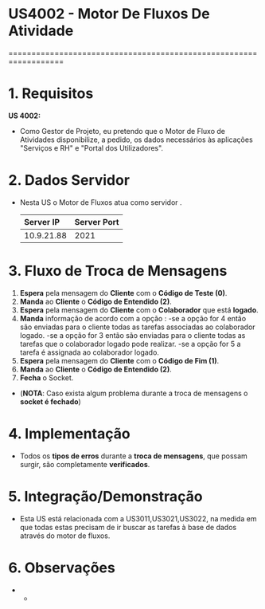 # US4002  - Motor De Fluxos De Atividade
==================================================================

# 1. Requisitos

**US 4002:**

* Como Gestor de Projeto, eu pretendo que o Motor de Fluxo de Atividades disponibilize, a pedido, os dados necessários às aplicações "Serviços e RH" e "Portal dos Utilizadores".

# 2. Dados Servidor

* Nesta US o Motor de Fluxos atua como servidor .

     | Server IP  | Server Port |
     |:---------- |:----------- |
     |10.9.21.88  |2021         |

# 3. Fluxo de Troca de Mensagens

1. **Espera** pela mensagem do **Cliente** com o **Código de Teste (0)**.
2. **Manda** ao **Cliente** o **Código de Entendido (2)**.
3. **Espera** pela mensagem do **Cliente** com o **Colaborador** que está **logado**.
4. **Manda** informação de acordo com a opção :
    -se a opção for 4 então são enviadas para o cliente todas as tarefas associadas ao colaborador logado.
    -se a opção for 3 então são enviadas para o cliente todas as tarefas que o colaborador logado pode realizar.
    -se a opção for 5 a tarefa é assignada ao colaborador logado.
8. **Espera** pela mensagem do **Cliente** com o **Código de Fim (1)**.
9. **Manda** ao **Cliente** o **Código de Entendido (2)**.
10. **Fecha** o Socket.

* (**NOTA**: Caso exista algum problema durante a troca de mensagens o **socket é fechado**)


# 4. Implementação

* Todos os **tipos de erros** durante a **troca de mensagens**, que possam surgir, são completamente **verificados**.

# 5. Integração/Demonstração

* Esta US está relacionada com a US3011,US3021,US3022, na medida em que todas estas precisam de ir buscar as tarefas à base de dados através do motor de fluxos.

# 6. Observações

* -
